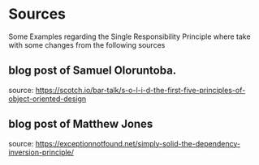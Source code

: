 ﻿
# Sources

Some Examples regarding the Single Responsibility Principle where take with some changes
from the following sources

## blog post of Samuel Oloruntoba.

source:
https://scotch.io/bar-talk/s-o-l-i-d-the-first-five-principles-of-object-oriented-design

## blog post of Matthew Jones

source:
https://exceptionnotfound.net/simply-solid-the-dependency-inversion-principle/